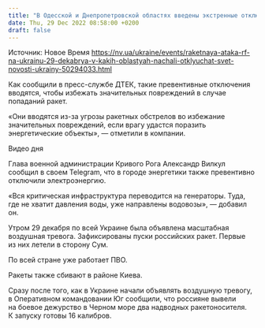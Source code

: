 ```yaml
---
title: "В Одесской и Днепропетровской областях введены экстренные отключения света из-за угрозы ракетных ударов РФ"
date: Thu, 29 Dec 2022 08:58:00 +0200
draft: false
---
```

Источник: Новое Время https://nv.ua/ukraine/events/raketnaya-ataka-rf-na-ukrainu-29-dekabrya-v-kakih-oblastyah-nachali-otklyuchat-svet-novosti-ukrainy-50294033.html


 Как сообщили в пресс-службе ДТЕК, такие превентивные отключения вводятся, чтобы избежать значительных повреждений в случае попаданий ракет.

«Они вводятся из-за угрозы ракетных обстрелов во избежание значительных повреждений, если врагу удастся поразить энергетические объекты», — отметили в компании.

 Видео дня   

Глава военной администрации Кривого Рога Александр Вилкул сообщил в своем Telegram, что в городе энергетики также превентивно отключили электроэнергию.

«Вся критическая инфраструктура переводится на генераторы. Туда, где не хватит давления воды, уже направлены водовозы», — добавил он.

Утром 29 декабря по всей Украине была объявлена масштабная воздушная тревога. Зафиксированы пуски российских ракет. Первые из них летели в сторону Сум.

По всей стране уже работает ПВО.

Ракеты также сбивают в районе Киева.

Сразу после того, как в Украине начали объявлять воздушную тревогу, в Оперативном командовании Юг сообщили, что россияне вывели на боевое дежурство в Черном море два надводных ракетоносителя. К запуску готовы 16 калибров.

